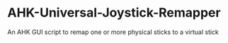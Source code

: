 AHK-Universal-Joystick-Remapper
===============================

An AHK GUI script to remap one or more physical sticks to a virtual stick

